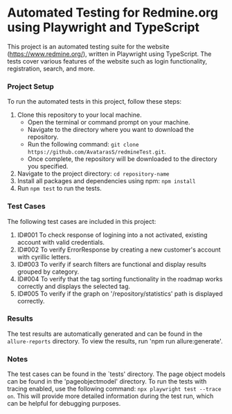 # Automated Testing for Redmine.org using Playwright and TypeScript

This project is an automated testing suite for the website (https://www.redmine.org/), written in Playwright using TypeScript. The tests cover various features of the website such as login functionality, registration, search, and more.

### Project Setup

To run the automated tests in this project, follow these steps:
1. Clone this repository to your local machine.
    - Open the terminal or command prompt on your machine.
    - Navigate to the directory where you want to download the repository.
    - Run the following command: 
    ```git clone https://github.com/AvatarasS/redmineTest.git```.
    - Once complete, the repository will be downloaded to the directory you specified.
2. Navigate to the project directory:
    ```cd repository-name```
3. Install all packages and dependencies using npm:
    ```npm install```
4. Run ```npm test``` to run the tests.

### Test Cases

The following test cases are included in this project:
1. ID#001 To check response of logining into a not activated, existing account with valid credentials.
2. ID#002 To verify ErrorResponse by creating a new customer's account with cyrillic letters.
3. ID#003 To verify if search filters are functional and display results grouped by category.
4. ID#004 To verify that the tag sorting functionality in the roadmap works correctly and displays the selected tag.
5. ID#005 To verify if the graph on '/repository/statistics' path is displayed correctly.

### Results

The test results are automatically generated and can be found in the ```allure-reports``` directory. To view the results, run 'npm run allure:generate'.

### Notes

The test cases can be found in the `tests' directory.
The page object models can be found in the 'pageobjectmodel' directory.
To run the tests with tracing enabled, use the following command: ```npx playwright test --trace on```. This will provide more detailed information during the test run, which can be helpful for debugging purposes.